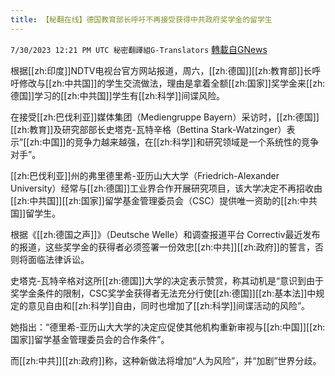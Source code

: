 ```yaml
---
title: 【秘翻在线】德国教育部长呼吁不再接受获得中共政府奖学金的留学生
---
```

`7/30/2023 12:21 PM UTC 秘密翻譯組G-Translators` [轉載自GNews](https://gnews.org/articles/1499246)

根据[[zh:印度]]NDTV电视台官方网站报道，周六，[[zh:德国]][[zh:教育部]]长呼吁修改与[[zh:中共国]]的学生交流做法，理由是拿着全额[[zh:国家]]奖学金来[[zh:德国]]学习的[[zh:中共国]]学生有[[zh:科学]]间谍风险。

在接受[[zh:巴伐利亚]]媒体集团（Mediengruppe Bayern）采访时，[[zh:德国]][[zh:教育]]及研究部部长史塔克\-瓦特辛格（Bettina Stark-Watzinger）表示”[[zh:中国]]的竞争力越来越强，在[[zh:科学]]和研究领域是一个系统性的竞争对手”。

[[zh:巴伐利亚]]州的弗里德里希\-亚历山大大学（Friedrich-Alexander University）经常与[[zh:德国]]工业界合作开展研究项目，该大学决定不再招收由[[zh:中共国]][[zh:国家]]留学基金管理委员会（CSC）提供唯一资助的[[zh:中共国]]留学生。

根据《[[zh:德国之声]]》（Deutsche Welle）和调查报道平台 Correctiv最近发布的报道，这些奖学金的获得者必须签署一份效忠[[zh:中共]][[zh:政府]]的誓言，否则将面临法律诉讼。

史塔克\-瓦特辛格对这所[[zh:德国]]大学的决定表示赞赏，称其动机是“意识到由于奖学金条件的限制，CSC奖学金获得者无法充分行使[[zh:德国]][[zh:基本法]]中规定的意见自由和[[zh:科学]]自由，同时也增加了[[zh:科学]]间谍活动的风险”。

她指出：“德里希\-亚历山大大学的决定应促使其他机构重新审视与[[zh:中国]][[zh:国家]]留学基金管理委员会的合作条件”。

而[[zh:中共]][[zh:政府]]称，这种新做法将增加“人为风险”，并“加剧”世界分歧。
